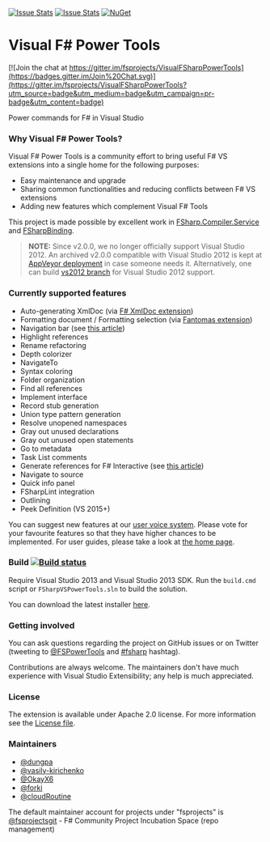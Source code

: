 [![Issue Stats](http://issuestats.com/github/fsprojects/VisualFSharpPowerTools/badge/issue)](http://issuestats.com/github/fsprojects/VisualFSharpPowerTools)
[![Issue Stats](http://issuestats.com/github/fsprojects/VisualFSharpPowerTools/badge/pr)](http://issuestats.com/github/fsprojects/VisualFSharpPowerTools)
[![NuGet](https://buildstats.info/nuget/FSharpVSPowerTools.Core)](https://www.nuget.org/packages/FSharpVSPowerTools.Core)

Visual F# Power Tools
=====================

[![Join the chat at https://gitter.im/fsprojects/VisualFSharpPowerTools](https://badges.gitter.im/Join%20Chat.svg)](https://gitter.im/fsprojects/VisualFSharpPowerTools?utm_source=badge&utm_medium=badge&utm_campaign=pr-badge&utm_content=badge)

Power commands for F# in Visual Studio

### Why Visual F# Power Tools?
Visual F# Power Tools is a community effort to bring useful F# VS extensions into a single home for the following purposes:
 - Easy maintenance and upgrade
 - Sharing common functionalities and reducing conflicts between F# VS extensions
 - Adding new features which complement Visual F# Tools

This project is made possible by excellent work in [FSharp.Compiler.Service](https://github.com/fsharp/FSharp.Compiler.Service)
and [FSharpBinding](https://github.com/fsharp/fsharpbinding).

> **NOTE:** Since v2.0.0, we no longer officially support Visual Studio 2012.
An archived v2.0.0 compatible with Visual Studio 2012 is kept at [AppVeyor deployment](https://ci.appveyor.com/project/dungpa/visualfsharppowertools/branch/vs2012/artifacts)
 in case someone needs it.
Alternatively, one can build [vs2012 branch](https://github.com/fsprojects/VisualFSharpPowerTools/tree/vs2012) for Visual Studio 2012 support.

### Currently supported features
 - Auto-generating XmlDoc (via [F# XmlDoc extension](http://lorgonblog.wordpress.com/2010/12/04/source-code-for-f-xmldoc-extension/))
 - Formatting document / Formatting selection (via [Fantomas extension](https://github.com/dungpa/fantomas))
 - Navigation bar (see [this article](http://tomasp.net/blog/regions-navigation.aspx/))
 - Highlight references
 - Rename refactoring
 - Depth colorizer
 - NavigateTo
 - Syntax coloring
 - Folder organization
 - Find all references
 - Implement interface
 - Record stub generation
 - Union type pattern generation
 - Resolve unopened namespaces
 - Gray out unused declarations
 - Gray out unused open statements
 - Go to metadata
 - Task List comments
 - Generate references for F# Interactive (see [this article](http://apollo13cn.blogspot.dk/2012/08/f-add-reference-addon.html))
 - Navigate to source
 - Quick info panel
 - FSharpLint integration
 - Outlining
 - Peek Definition (VS 2015+)

You can suggest new features at our [user voice system](http://vfpt.uservoice.com/). 
Please vote for your favourite features so that they have higher chances to be implemented. 
For user guides, please take a look at [the home page](http://fsprojects.github.io/VisualFSharpPowerTools/).

### Build [![Build status](https://ci.appveyor.com/api/projects/status/9ii93nkif8hc6cdv/branch/master)](https://ci.appveyor.com/project/dungpa/visualfsharppowertools)

Require Visual Studio 2013 and Visual Studio 2013 SDK. 
Run the `build.cmd` script or `FSharpVSPowerTools.sln` to build the solution.

You can download the latest installer [here](https://ci.appveyor.com/project/dungpa/visualfsharppowertools/branch/master/artifacts).

### Getting involved

You can ask questions regarding the project on GitHub issues or on Twitter (tweeting to [@FSPowerTools](https://twitter.com/FSPowerTools) and [#fsharp](https://twitter.com/search?f=realtime&q=%23fsharp&src=typd) hashtag).

Contributions are always welcome.
The maintainers don't have much experience with Visual Studio Extensibility; any help is much appreciated.

### License
The extension is available under Apache 2.0 license. For more information see the [License file](LICENSE.txt).

### Maintainers

- [@dungpa](https://github.com/dungpa)
- [@vasily-kirichenko](https://github.com/vasily-kirichenko)
- [@OkayX6](https://github.com/OkayX6)
- [@forki](https://github.com/forki)
- [@cloudRoutine](https://github.com/cloudRoutine)

The default maintainer account for projects under "fsprojects" is [@fsprojectsgit](https://github.com/fsprojectsgit) - F# Community Project Incubation Space (repo management)
